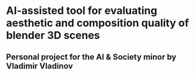 # AI-assisted tool for evaluating aesthetic and composition quality of blender 3D scenes
## Personal project for the AI & Society minor by Vladimir Vladinov
